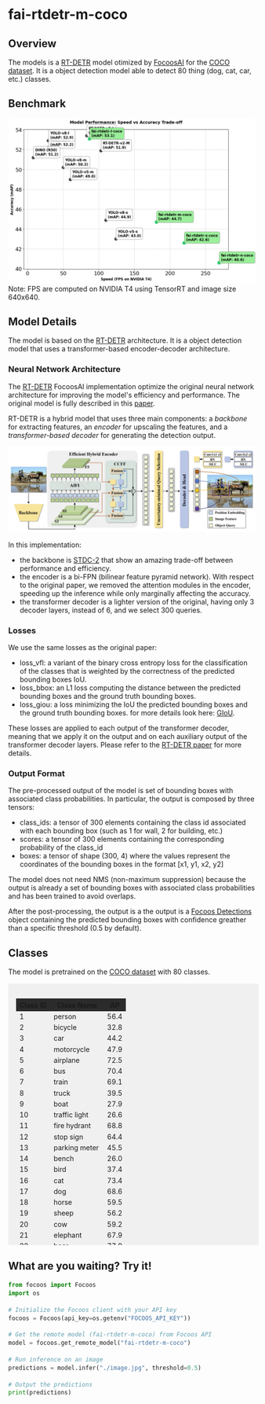 # fai-rtdetr-m-coco

## Overview
The models is a [RT-DETR](https://github.com/lyuwenyu/RT-DETR) model otimized by [FocoosAI](https://focoos.ai) for the [COCO dataset](https://cocodataset.org/#home). It is a object detection model able to detect 80 thing (dog, cat, car, etc.) classes.


## Benchmark
![Benchmark Comparison](./fai-coco.png)
Note: FPS are computed on NVIDIA T4 using TensorRT and image size 640x640.

## Model Details
The model is based on the [RT-DETR](https://github.com/lyuwenyu/RT-DETR) architecture. It is a object detection model that uses a transformer-based encoder-decoder architecture.

### Neural Network Architecture
The [RT-DETR](https://github.com/lyuwenyu/RT-DETR) FocoosAI implementation optimize the original neural network architecture for improving the model's efficiency and performance. The original model is fully described in this [paper](https://arxiv.org/abs/2304.08069).

RT-DETR is a hybrid model that uses three main components: a *backbone* for extracting features, an *encoder* for upscaling the features, and a *transformer-based decoder* for generating the detection output.

![alt text](./rt-detr.png)

In this implementation:

- the backbone is [STDC-2](https://github.com/MichaelFan01/STDC-Seg) that show an amazing trade-off between performance and efficiency.
- the encoder is a bi-FPN (bilinear feature pyramid network). With respect to the original paper, we removed the attention modules in the encoder, speeding up the inference while only marginally affecting the accuracy.
- the transformer decoder is a lighter version of the original, having only 3 decoder layers, instead of 6, and we select 300 queries.

### Losses
We use the same losses as the original paper:

- loss_vfl: a variant of the binary cross entropy loss for the classification of the classes that is weighted by the correctness of the predicted bounding boxes IoU.
- loss_bbox: an L1 loss computing the distance between the predicted bounding boxes and the ground truth bounding boxes.
- loss_giou: a loss minimizing the IoU the predicted bounding boxes and the ground truth bounding boxes. for more details look here: [GIoU](https://giou.stanford.edu/).

These losses are applied to each output of the transformer decoder, meaning that we apply it on the output and on each auxiliary output of the transformer decoder layers.
Please refer to the [RT-DETR paper](https://arxiv.org/abs/2304.08069) for more details.

### Output Format
The pre-processed output of the model is set of bounding boxes with associated class probabilities. In particular, the output is composed by three tensors:

- class_ids: a tensor of 300 elements containing the class id associated with each bounding box (such as 1 for wall, 2 for building, etc.)
- scores: a tensor of 300 elements containing the corresponding probability of the class_id
- boxes: a tensor of shape (300, 4) where the values represent the coordinates of the bounding boxes in the format [x1, y1, x2, y2]

The model does not need NMS (non-maximum suppression) because the output is already a set of bounding boxes with associated class probabilities and has been trained to avoid overlaps.

After the post-processing, the output is a the output is a [Focoos Detections](https://github.com/FocoosAI/focoos/blob/4a317a269cb7758ea71b255faeba654d21182083/focoos/ports.py#L179) object containing the predicted bounding boxes with confidence greather than a specific threshold (0.5 by default).


## Classes
The model is pretrained on the [COCO dataset](https://cocodataset.org/#home) with 80 classes.

<div class="class-table" markdown>
  <style>
    .class-table {
      max-height: 500px;
      overflow-y: auto;
      /* border: 1px solid #ccc; */
      /* border-radius: 4px; */
      padding: 1rem;
      margin: 1rem 0;
      background: rgba(0,0,0,0.05);
      width: 95%;
      margin-left: auto;
      margin-right: auto;
    }
    .class-table table {
      width: 100%;
    }
    .class-table thead {
      position: sticky;
      top: 0;
      background: #2b2b2b;
      z-index: 1;
    }
  </style>
<table>
  <thead>
    <tr>
      <th>Class ID</th>
      <th>Class Name</th>
      <th>AP</th>
    </tr>
  </thead>
  <tbody>
    <tr>
      <td>1</td>
      <td>person</td>
      <td>56.4</td>
    </tr>
    <tr>
      <td>2</td>
      <td>bicycle</td>
      <td>32.8</td>
    </tr>
    <tr>
      <td>3</td>
      <td>car</td>
      <td>44.2</td>
    </tr>
    <tr>
      <td>4</td>
      <td>motorcycle</td>
      <td>47.9</td>
    </tr>
    <tr>
      <td>5</td>
      <td>airplane</td>
      <td>72.5</td>
    </tr>
    <tr>
      <td>6</td>
      <td>bus</td>
      <td>70.4</td>
    </tr>
    <tr>
      <td>7</td>
      <td>train</td>
      <td>69.1</td>
    </tr>
    <tr>
      <td>8</td>
      <td>truck</td>
      <td>39.5</td>
    </tr>
    <tr>
      <td>9</td>
      <td>boat</td>
      <td>27.9</td>
    </tr>
    <tr>
      <td>10</td>
      <td>traffic light</td>
      <td>26.6</td>
    </tr>
    <tr>
      <td>11</td>
      <td>fire hydrant</td>
      <td>68.8</td>
    </tr>
    <tr>
      <td>12</td>
      <td>stop sign</td>
      <td>64.4</td>
    </tr>
    <tr>
      <td>13</td>
      <td>parking meter</td>
      <td>45.5</td>
    </tr>
    <tr>
      <td>14</td>
      <td>bench</td>
      <td>26.0</td>
    </tr>
    <tr>
      <td>15</td>
      <td>bird</td>
      <td>37.4</td>
    </tr>
    <tr>
      <td>16</td>
      <td>cat</td>
      <td>73.4</td>
    </tr>
    <tr>
      <td>17</td>
      <td>dog</td>
      <td>68.6</td>
    </tr>
    <tr>
      <td>18</td>
      <td>horse</td>
      <td>59.5</td>
    </tr>
    <tr>
      <td>19</td>
      <td>sheep</td>
      <td>56.2</td>
    </tr>
    <tr>
      <td>20</td>
      <td>cow</td>
      <td>59.2</td>
    </tr>
    <tr>
      <td>21</td>
      <td>elephant</td>
      <td>67.9</td>
    </tr>
    <tr>
      <td>22</td>
      <td>bear</td>
      <td>77.9</td>
    </tr>
    <tr>
      <td>23</td>
      <td>zebra</td>
      <td>71.4</td>
    </tr>
    <tr>
      <td>24</td>
      <td>giraffe</td>
      <td>72.2</td>
    </tr>
    <tr>
      <td>25</td>
      <td>backpack</td>
      <td>16.7</td>
    </tr>
    <tr>
      <td>26</td>
      <td>umbrella</td>
      <td>43.4</td>
    </tr>
    <tr>
      <td>27</td>
      <td>handbag</td>
      <td>16.6</td>
    </tr>
    <tr>
      <td>28</td>
      <td>tie</td>
      <td>36.5</td>
    </tr>
    <tr>
      <td>29</td>
      <td>suitcase</td>
      <td>44.4</td>
    </tr>
    <tr>
      <td>30</td>
      <td>frisbee</td>
      <td>68.0</td>
    </tr>
    <tr>
      <td>31</td>
      <td>skis</td>
      <td>27.5</td>
    </tr>
    <tr>
      <td>32</td>
      <td>snowboard</td>
      <td>35.0</td>
    </tr>
    <tr>
      <td>33</td>
      <td>sports ball</td>
      <td>46.5</td>
    </tr>
    <tr>
      <td>34</td>
      <td>kite</td>
      <td>44.8</td>
    </tr>
    <tr>
      <td>35</td>
      <td>baseball bat</td>
      <td>29.2</td>
    </tr>
    <tr>
      <td>36</td>
      <td>baseball glove</td>
      <td>38.4</td>
    </tr>
    <tr>
      <td>37</td>
      <td>skateboard</td>
      <td>56.2</td>
    </tr>
    <tr>
      <td>38</td>
      <td>surfboard</td>
      <td>43.3</td>
    </tr>
    <tr>
      <td>39</td>
      <td>tennis racket</td>
      <td>49.5</td>
    </tr>
    <tr>
      <td>40</td>
      <td>bottle</td>
      <td>37.8</td>
    </tr>
    <tr>
      <td>41</td>
      <td>wine glass</td>
      <td>35.7</td>
    </tr>
    <tr>
      <td>42</td>
      <td>cup</td>
      <td>43.1</td>
    </tr>
    <tr>
      <td>43</td>
      <td>fork</td>
      <td>39.0</td>
    </tr>
    <tr>
      <td>44</td>
      <td>knife</td>
      <td>22.6</td>
    </tr>
    <tr>
      <td>45</td>
      <td>spoon</td>
      <td>20.4</td>
    </tr>
    <tr>
      <td>46</td>
      <td>bowl</td>
      <td>43.5</td>
    </tr>
    <tr>
      <td>47</td>
      <td>banana</td>
      <td>27.1</td>
    </tr>
    <tr>
      <td>48</td>
      <td>apple</td>
      <td>22.2</td>
    </tr>
    <tr>
      <td>49</td>
      <td>sandwich</td>
      <td>38.8</td>
    </tr>
    <tr>
      <td>50</td>
      <td>orange</td>
      <td>33.4</td>
    </tr>
    <tr>
      <td>51</td>
      <td>broccoli</td>
      <td>24.7</td>
    </tr>
    <tr>
      <td>52</td>
      <td>carrot</td>
      <td>23.8</td>
    </tr>
    <tr>
      <td>53</td>
      <td>hot dog</td>
      <td>38.4</td>
    </tr>
    <tr>
      <td>54</td>
      <td>pizza</td>
      <td>57.4</td>
    </tr>
    <tr>
      <td>55</td>
      <td>donut</td>
      <td>50.6</td>
    </tr>
    <tr>
      <td>56</td>
      <td>cake</td>
      <td>38.4</td>
    </tr>
    <tr>
      <td>57</td>
      <td>chair</td>
      <td>30.9</td>
    </tr>
    <tr>
      <td>58</td>
      <td>couch</td>
      <td>50.0</td>
    </tr>
    <tr>
      <td>59</td>
      <td>potted plant</td>
      <td>28.9</td>
    </tr>
    <tr>
      <td>60</td>
      <td>bed</td>
      <td>51.4</td>
    </tr>
    <tr>
      <td>61</td>
      <td>dining table</td>
      <td>32.8</td>
    </tr>
    <tr>
      <td>62</td>
      <td>toilet</td>
      <td>67.2</td>
    </tr>
    <tr>
      <td>63</td>
      <td>tv</td>
      <td>59.4</td>
    </tr>
    <tr>
      <td>64</td>
      <td>laptop</td>
      <td>62.7</td>
    </tr>
    <tr>
      <td>65</td>
      <td>mouse</td>
      <td>64.7</td>
    </tr>
    <tr>
      <td>66</td>
      <td>remote</td>
      <td>34.4</td>
    </tr>
    <tr>
      <td>67</td>
      <td>keyboard</td>
      <td>55.8</td>
    </tr>
    <tr>
      <td>68</td>
      <td>cell phone</td>
      <td>38.2</td>
    </tr>
    <tr>
      <td>69</td>
      <td>microwave</td>
      <td>61.4</td>
    </tr>
    <tr>
      <td>70</td>
      <td>oven</td>
      <td>41.8</td>
    </tr>
    <tr>
      <td>71</td>
      <td>toaster</td>
      <td>48.3</td>
    </tr>
    <tr>
      <td>72</td>
      <td>sink</td>
      <td>39.4</td>
    </tr>
    <tr>
      <td>73</td>
      <td>refrigerator</td>
      <td>59.5</td>
    </tr>
    <tr>
      <td>74</td>
      <td>book</td>
      <td>15.5</td>
    </tr>
    <tr>
      <td>75</td>
      <td>clock</td>
      <td>49.0</td>
    </tr>
    <tr>
      <td>76</td>
      <td>vase</td>
      <td>39.3</td>
    </tr>
    <tr>
      <td>77</td>
      <td>scissors</td>
      <td>30.3</td>
    </tr>
    <tr>
      <td>78</td>
      <td>teddy bear</td>
      <td>50.6</td>
    </tr>
    <tr>
      <td>79</td>
      <td>hair drier</td>
      <td>4.8</td>
    </tr>
    <tr>
      <td>80</td>
      <td>toothbrush</td>
      <td>30.2</td>
    </tr>
  </tbody>
</table>

</div>


## What are you waiting? Try it!
```python
from focoos import Focoos
import os

# Initialize the Focoos client with your API key
focoos = Focoos(api_key=os.getenv("FOCOOS_API_KEY"))

# Get the remote model (fai-rtdetr-m-coco) from Focoos API
model = focoos.get_remote_model("fai-rtdetr-m-coco")

# Run inference on an image
predictions = model.infer("./image.jpg", threshold=0.5)

# Output the predictions
print(predictions)
```

